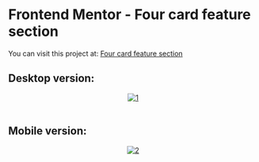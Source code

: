 # Frontend Mentor - Four card feature section

You can visit this project at: <a href="https://matiasmass.github.io/Four-card-feature-section/" target="_blank"> Four card feature section</a>

## Desktop version:
<p align="center">
<a href="https://postimg.cc/jD3KHXBz" target="_blank"><img src="https://i.postimg.cc/SKksp1rt/1.png" alt="1"/></a><br/><br/>
</p>

## Mobile version:
<p align="center">
<a href="https://postimg.cc/Y447bFwT" target="_blank"><img src="https://i.postimg.cc/TP0P2jN2/2.png" alt="2"/></a><br/><br/>
</p>
